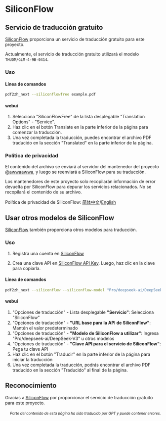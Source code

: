 # SiliconFlow

## Servicio de traducción gratuito

[SiliconFlow](https://siliconflow.cn) proporciona un servicio de traducción gratuito para este proyecto.

Actualmente, el servicio de traducción gratuito utilizará el modelo `THUDM/GLM-4-9B-0414`.

### Uso

#### Línea de comandos

```bash
pdf2zh_next --siliconflowfree example.pdf 
```

#### webui

1. Selecciona "SiliconFlowFree" de la lista desplegable "Translation Options" - "Service".
2. Haz clic en el botón Translate en la parte inferior de la página para comenzar la traducción.
3. Una vez completada la traducción, puedes encontrar el archivo PDF traducido en la sección "Translated" en la parte inferior de la página.


### Política de privacidad

El contenido del archivo se enviará al servidor del mantenedor del proyecto [@awwaawwa](https://github.com/awwaawwa), y luego se reenviará a SiliconFlow para su traducción.

Los mantenedores de este proyecto solo recopilarán información de error devuelta por SiliconFlow para depurar los servicios relacionados. No se recopilará el contenido de su archivo.

Política de privacidad de SiliconFlow: [简体中文](https://docs.siliconflow.cn/cn/legals/privacy-policy)/[English](https://docs.siliconflow.cn/en/legals/privacy-policy)



## Usar otros modelos de SiliconFlow

[SiliconFlow](https://siliconflow.cn) también proporciona otros modelos para traducción.

### Uso

1. Registra una cuenta en [SiliconFlow](https://siliconflow.cn)

2. Crea una clave API en [SiliconFlow API Key](https://cloud.siliconflow.cn/me/account/ak). Luego, haz clic en la clave para copiarla.

#### Línea de comandos

```bash
pdf2zh_next --siliconflow --siliconflow-model "Pro/deepseek-ai/DeepSeek-V3" --siliconflow-api-key <your-api-key> example.pdf
```

#### webui

1. "Opciones de traducción" - Lista desplegable **"Servicio"**: Selecciona "SiliconFlow"  
2. "Opciones de traducción" - **"URL base para la API de SiliconFlow"**: Mantén el valor predeterminado  
3. "Opciones de traducción" - **"Modelo de SiliconFlow a utilizar"**: Ingresa "Pro/deepseek-ai/DeepSeek-V3" u otros modelos  
4. "Opciones de traducción" - **"Clave API para el servicio de SiliconFlow"**: Pega tu clave API  
5. Haz clic en el botón "Traducir" en la parte inferior de la página para iniciar la traducción  
6. Una vez completada la traducción, podrás encontrar el archivo PDF traducido en la sección "Traducido" al final de la página.


## Reconocimiento

Gracias a [SiliconFlow](https://siliconflow.cn) por proporcionar el servicio de traducción gratuito para este proyecto.

<div align="right"> 
<h6><small>Parte del contenido de esta página ha sido traducido por GPT y puede contener errores.</small></h6>